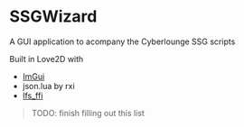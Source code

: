 # SSGWizard
A GUI application to acompany the Cyberlounge SSG scripts

Built in Love2D with
- [ImGui](https://github.com/ocornut/imgui)
- json.lua by rxi
- [lfs_ffi](https://github.com/sonoro1234/luafilesystem/blob/unicode/lfs.lua)

> TODO: finish filling out this list